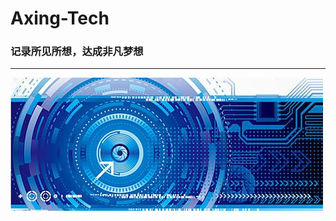 # Axing-Tech

### 记录所见所想，达成非凡梦想

---

![image](https://github.com/pixx1225/Axing-Tech/blob/master/images/Tech.png)
